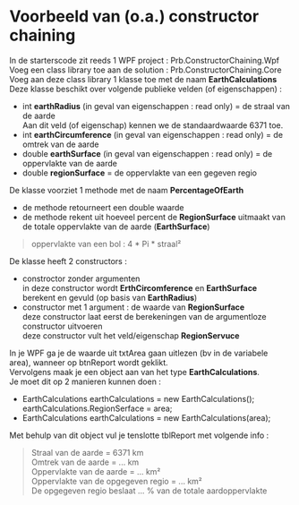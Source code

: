 # Voorbeeld van (o.a.) constructor chaining
  
In de starterscode zit reeds 1 WPF project : Prb.ConstructorChaining.Wpf    
Voeg een class library toe aan de solution : Prb.ConstructorChaining.Core    
Voeg aan deze class library 1 klasse toe met de naam **EarthCalculations**   
Deze klasse beschikt over volgende publieke velden (of eigenschappen) :  
  * int **earthRadius** (in geval van eigenschappen : read only) = de straal van de aarde  
    Aan dit veld (of eigenschap) kennen we de standaardwaarde 6371 toe.
  * int **earthCircumference** (in geval van eigenschappen : read only) = de omtrek van de aarde    
  * double **earthSurface** (in geval van eigenschappen : read only)  = de oppervlakte van de aarde  
  * double **regionSurface** = de oppervlakte van een gegeven regio  
  
De klasse voorziet 1 methode met de naam **PercentageOfEarth**  
  * de methode retourneert een double waarde  
  * de methode rekent uit hoeveel percent de **RegionSurface** uitmaakt van de totale oppervlakte van de aarde (**EarthSurface**)    

> oppervlakte van een bol : 4 * Pi * straal² 
  
De klasse heeft 2 constructors :   
  * constroctor zonder argumenten    
    in deze constructor wordt **ErthCircomference** en **EarthSurface** berekent en gevuld (op basis van **EarthRadius**)     
  * constructor met 1 argument : de waarde van **RegionSurface**  
    deze constructor laat eerst de berekeningen van de argumentloze constructor uitvoeren   
    deze constructor vult het veld/eigenschap   **RegionServuce**

In je WPF ga je de waarde uit txtArea gaan uitlezen (bv in de variabele area), wanneer op btnReport wordt geklikt.  
Vervolgens maak je een object aan van het type **EarthCalculations**.  
Je moet dit op 2 manieren kunnen doen :   
  * EarthCalculations earthCalculations = new EarthCalculations();  
    earthCalculations.RegionSerface = area;  
  * EarthCalculations earthCalculations = new EarthCalculations(area);  

Met behulp van dit object vul je tenslotte tblReport met volgende info :    

> Straal van de aarde = 6371 km  
> Omtrek van de aarde = ... km  
> Oppervlakte van de aarde = ... km²  
> Oppervlakte van de opgegeven regio = ... km²  
> De opgegeven regio beslaat ... % van de totale aardoppervlakte   
